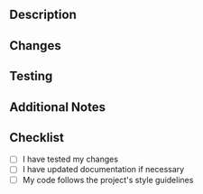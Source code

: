 ## Description

<!-- Provide a brief description of the changes in this PR -->

## Changes

<!-- List the main changes you've made -->

## Testing

<!-- Describe how you tested these changes -->

## Additional Notes

<!-- Add any other information that might be helpful -->

## Checklist

- [ ] I have tested my changes
- [ ] I have updated documentation if necessary
- [ ] My code follows the project's style guidelines
